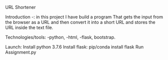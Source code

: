  URL Shortener

Introduction -: in this project I have build a program That gets the input from the browser as a URL and then convert it into a short URL and stores the URL inside the text file.

Technologies/tools:
-python,
-html,
-flask,
bootstrap.

Launch:
Install python 3.7.6
Install flask: pip/conda install flask
Run Assignment.py
